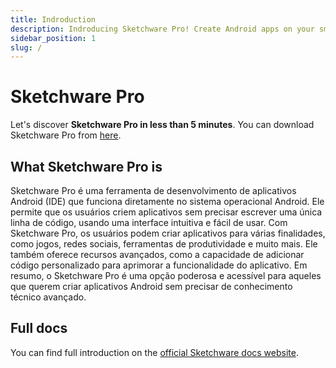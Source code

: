 ```yaml
---
title: Indroduction
description: Indroducing Sketchware Pro! Create Android apps on your smartphone, without writing even a single line of code.
sidebar_position: 1
slug: /
---
```


# Sketchware Pro

Let's discover **Sketchware Pro in less than 5 minutes**.
You can download Sketchware Pro from [here](/download).
## What Sketchware Pro is
Sketchware Pro é uma ferramenta de desenvolvimento de aplicativos Android (IDE) que funciona diretamente no sistema operacional Android. Ele permite que os usuários criem aplicativos sem precisar escrever uma única linha de código, usando uma interface intuitiva e fácil de usar. Com Sketchware Pro, os usuários podem criar aplicativos para várias finalidades, como jogos, redes sociais, ferramentas de produtividade e muito mais. Ele também oferece recursos avançados, como a capacidade de adicionar código personalizado para aprimorar a funcionalidade do aplicativo. Em resumo, o Sketchware Pro é uma opção poderosa e acessível para aqueles que querem criar aplicativos Android sem precisar de conhecimento técnico avançado.

## Full docs
You can find full introduction on the [official Sketchware docs website](https://sketchware-docs.vercel.app/docs/getting-started.html/).
